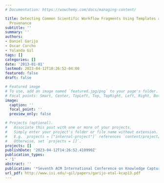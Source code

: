```yaml
---
# Documentation: https://wowchemy.com/docs/managing-content/

title: Detecting Common Scientific Workflow Fragments Using Templates and Execution
  Provenance
subtitle: ''
summary: ''
authors:
- Daniel Garijo
- Oscar Corcho
- Yolanda Gil
tags: []
categories: []
date: '2013-01-01'
lastmod: 2023-04-12T10:26:52-04:00
featured: false
draft: false

# Featured image
# To use, add an image named `featured.jpg/png` to your page's folder.
# Focal points: Smart, Center, TopLeft, Top, TopRight, Left, Right, BottomLeft, Bottom, BottomRight.
image:
  caption: ''
  focal_point: ''
  preview_only: false

# Projects (optional).
#   Associate this post with one or more of your projects.
#   Simply enter your project's folder or file name without extension.
#   E.g. `projects = ["internal-project"]` references `content/project/deep-learning/index.md`.
#   Otherwise, set `projects = []`.
projects: []
publishDate: '2023-04-12T14:26:52.410990Z'
publication_types:
- '1'
abstract: ''
publication: '*Seventh ACM International Conference on Knowledge Capture (K-CAP)*'
url_pdf: http://www.isi.edu/~gil/papers/garijo-etal-kcap13.pdf
---
```


